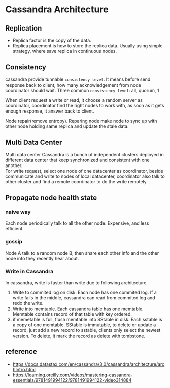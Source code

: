 # Cassandra Architecture 

## Replication

- Replica factor is the copy of the data. 
- Replica placement is how to store the replica data. Usually using simple strategy, where save replica in continuous nodes.

## Consistency

cassandra provide tunnable `consistency level`. It means before send response back to client, how many acknowledgement from node coordinator should wait. Three common `consistency level`: all, quorum, 1

When client request a write or read, it choose a random server as coordinator, coordinator find the right nodes to work with, as soon as it gets enough response, it answer back to client.

Node repair(remove entropy). Reparing node make node to sync up with other node holding same replica and update the stale data.

## Multi Data Center

Multi data center Cassandra is a bunch of independent clusters deployed in different data center that keep synchronized and consistent with one another.  
For write request, select one node of one datacenter as coordinator, beside communicate and write to nodes of local datacenter, coordinator also talk to other cluster and find a remote coordinator to do the write remotely.

## Propagate node health state

### naive way
 
Each node periodically talk to all the other node. Expensive, and less efficient.

### gossip

Node A talk to a random node B, then share each other info and the other node info they recently hear about. 

### Write in Cassandra
In cassandra, write is faster than write due to following architecture.

1. Write to commited log on disk. Each node has one commited log. If a write fails in the middle, cassandra can read from commited log and redo the write.
2. Write into memtable. Each cassandra table has one memtable. Memtable contains record of that table with key ordered.
3. if memetable is full, flush memtable into SStable in disk. Each sstable is a copy of one memtable. SStable is immutable, to delete or update a record, just add a new record to sstable, clients only select the newest version. To delete, it mark the record as delete with tombstone.


## reference
- https://docs.datastax.com/en/cassandra/3.0/cassandra/architecture/archIntro.html
- https://learning.oreilly.com/videos/mastering-cassandra-essentials/9781491994122/9781491994122-video314884